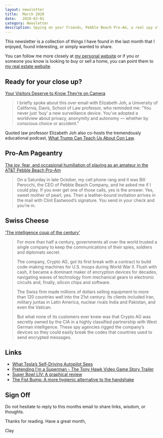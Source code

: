 ```yaml
---
layout: newsletter
title:  March 2020
date:   2020-03-01
category: Newsletter
description: Spying on your friends, Pebble Beach Pro-Am, a real spy story, robot eyes, Tony Hawk Pro Skater, TV graphics and dirty hands
---
```


This newsletter is a collection of things I have found in the last month that I enjoyed, found interesting, or simply wanted to share.

You can follow me more closely at [my personal website](http://claycarson.net "Personal Website") or if you or someone you know is looking to buy or sell a home, you can point them to [my real estate website](http://claycarson.com "Business Website ").

## Ready for your close up?

[Your Visitors Deserve to Know They’re on Camera](https://www.nytimes.com/2019/10/07/opinion/security-camera-privacy.html)

> I briefly spoke about this over email with Elizabeth Joh, a University of California, Davis, School of Law professor, who reminded me: “You never just ‘buy’ a new surveillance device. You’ve adopted a worldview about privacy, anonymity and autonomy — whether by conscious choice or accident.”

Quoted law professor Elizabeth Joh also co-hosts the tremendously educational podcast, [What Trump Can Teach Us About Con Law](https://www.radiotopia.fm/podcasts/trump-con-law).

##  Pro-Am Pageantry 

[The joy, fear, and occasional humiliation of playing as an amateur in the AT&T Pebble Beach Pro-Am](https://www.golfdigest.com/story/the-joy-fear-and-occasional-humiliation-of-playing-as-an-amateur-in-the-atandt-pebble-beach-pro-am "The joy, fear, and occasional humiliation of playing as an amateur in the AT&T Pebble Beach Pro-Am")

> On a Saturday in late October, my cell phone rang and it was Bill Perocchi, the CEO of Pebble Beach Company, and he asked me if I could play. If you ever get one of those calls, yes is the answer. Yes, sweet mother of pearl, yes. Then a leather-bound invitation arrives in the mail with Clint Eastwood’s signature. You send in your check and you’re in.

## Swiss Cheese

[‘The intelligence coup of the century’](https://www.washingtonpost.com/graphics/2020/world/national-security/cia-crypto-encryption-machines-espionage/ "‘The intelligence coup of the century’")

> For more than half a century, governments all over the world trusted a single company to keep the communications of their spies, soldiers and diplomats secret.
> 
> The company, Crypto AG, got its first break with a contract to build code-making machines for U.S. troops during World War II. Flush with cash, it became a dominant maker of encryption devices for decades, navigating waves of technology from mechanical gears to electronic circuits and, finally, silicon chips and software.
> 
> The Swiss firm made millions of dollars selling equipment to more than 120 countries well into the 21st century. Its clients included Iran, military juntas in Latin America, nuclear rivals India and Pakistan, and even the Vatican.
> 
> But what none of its customers ever knew was that Crypto AG was secretly owned by the CIA in a highly classified partnership with West German intelligence. These spy agencies rigged the company’s devices so they could easily break the codes that countries used to send encrypted messages.

## Links

- [What Tesla’s Self-Driving Autopilot Sees](https://www.reddit.com/r/Damnthatsinteresting/comments/ewx4ma/what_teslas_unreleased_fsd_fully_selfdriving/ "What Tesla’s Self-Driving Autopilot Sees")
- [Pretending I'm a Superman - The Tony Hawk Video Game Story Trailer](https://www.youtube.com/watch?v=vpD1ZrT9T4Y "Pretending I'm a Superman - The Tony Hawk Video Game Story Trailer")
- [Super Bowl LIV: A graphical review](https://tv.avclub.com/fox-redesigns-its-nfl-graphics-for-the-point-your-phone-1841522459 "Super Bowl LIV: A graphical review")
- [The Fist Bump: A more hygienic alternative to the handshake](https://www.sciencedirect.com/science/article/abs/pii/S0196655314006592 "The fist bump: A more hygienic alternative to the handshake")

## Sign Off

Do not hesitate to reply to this months email to share links, wisdom, or thoughts.

Thanks for reading. Have a great month,

Clay